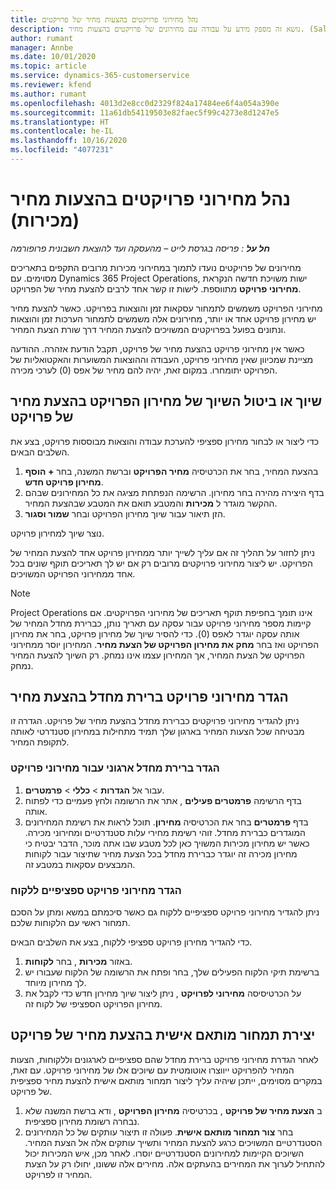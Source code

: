 ```yaml
---
title: נהל מחירוני פרויקטים בהצעות מחיר של פרויקטים
description: נושא זה מספק מידע על עבודה עם מחירונים של פרויקטים בהצעות מחיר. (Sales)
author: rumant
manager: Annbe
ms.date: 10/01/2020
ms.topic: article
ms.service: dynamics-365-customerservice
ms.reviewer: kfend
ms.author: rumant
ms.openlocfilehash: 4013d2e8cc0d2329f824a17484ee6f4a054a390e
ms.sourcegitcommit: 11a61db54119503e82faec5f99c4273e8d1247e5
ms.translationtype: HT
ms.contentlocale: he-IL
ms.lasthandoff: 10/16/2020
ms.locfileid: "4077231"
---
```

# <a name="manage-project-price-lists-on-project-quotes-sales"></a>נהל מחירוני פרויקטים בהצעות מחיר (מכירות)

_**חל על** : פריסה בגרסת לייט – מהעסקה ועד להוצאת חשבונית פרופורמה_

מחירונים של פרויקטים נועדו לתמוך במחירוני מכירות מרובים התקפים בתאריכים מסוימים. עם Dynamics 365 Project Operations, ישות משויכת חדשה הנקראת **מחירוני פרויקט** מתווספת. לישות זו קשר אחד לרבים להצעת מחיר של הפרויקט.

מחירוני הפרויקט משמשים לתמחור עסקאות זמן והוצאות בפרויקט. כאשר להצעת מחיר יש מחירון פרויקט אחד או יותר, מחירונים אלה משמשים לתמחור הערכות זמן והוצאות ונתונים בפועל בפרויקטים המשויכים להצעת המחיר דרך שורת הצעת המחיר.

כאשר אין מחירוני פרויקט בהצעת מחיר של פרויקט, תקבל הודעת אזהרה. ההודעה מציינת שמכיוון שאין מחירוני פרויקט, העבודה וההוצאות המשוערות והאקטואליות של הפרויקט יתומחרו. במקום זאת, יהיה להם מחיר של אפס (0) לערכי מכירה.

## <a name="associate-or-disassociate-a-project-price-list-on-a-project-quote"></a>שיוך או ביטול השיוך של מחירון הפרויקט בהצעת מחיר של פרויקט

כדי ליצור או לבחור מחירון ספציפי להערכת עבודה והוצאות מבוססות פרויקט, בצע את השלבים הבאים.

1. בהצעת המחיר, בחר את הכרטיסיה **מחיר הפרויקט** וברשת המשנה, בחר **+ הוסף מחירון פרויקט חדש**.
2. בדף היצירה מהירה בחר מחירון. הרשימה הנפתחת מציגה את כל המחירונים שבהם ההקשר מוגדר ל **מכירות** והמטבע תואם את המטבע שבהצעת המחיר.
4. הזן תיאור עבור שיוך מחירון הפרויקט ובחר **שמור וסגור**.

נוצר שיוך למחירון פרויקט.

ניתן לחזור על תהליך זה אם עליך לשייך יותר ממחירון פרויקט אחד להצעת המחיר של הפרויקט. יש ליצור מחירוני פרויקטים מרובים רק אם יש לך תאריכים תוקף שונים בכל אחד ממחירוני הפרויקט המשויכים.

> [!NOTE]
> Project Operations אינו תומך בחפיפת תוקף תאריכים של מחירוני הפרויקטים. אם קיימות מספר מחירוני פרויקט עבור עסקה עם תאריך נותן, כברירת מחדל המחיר של אותה עסקה יוגדר לאפס (0).
כדי להסיר שיוך של מחירון פרויקט, בחר את מחירון הפרויקט ואז בחר **מחק את מחירון הפרויקט של הצעת מחיר**. המחירון יוסר ממחירוני הפרויקט של הצעת המחיר, אך המחירון עצמו אינו נמחק. רק השיוך להצעת המחיר נמחק.

## <a name="set-up-default-project-price-lists-on-a-quote"></a>הגדר מחירוני פרויקט ברירת מחדל בהצעת מחיר

ניתן להגדיר מחירוני פרויקטים כברירת מחדל בהצעת מחיר של פרויקט. הגדרה זו מבטיחה שכל הצעות המחיר בארגון שלך תמיד מתחילות במחירון סטנדרטי לאותה לתקופת המחיר.

### <a name="set-up-organizational-default-for-project-price-lists"></a>הגדר ברירת מחדל ארגוני עבור מחירוני פרויקט

1. עבור אל **הגדרות** > **כללי** > **פרמטרים**.
2. בדף הרשימה **פרמטרים פעילים** , אתר את הרשומה ולחץ פעמיים כדי לפתוח אותה. 
3. בדף **פרמטרים** בחר את הכרטיסיה **מחירון**. תוכל לראות את רשימת המחירונים המוגדרים כברירת מחדל. זוהי רשימת מחירי עלות סטנדרטיים ומחירוני מכירה. כאשר יש מחירון מכירות המשויך כאן לכל מטבע שבו אתה מוכר, הדבר יבטיח כי מחירון מכירה זה יוגדר כברירת מחדל בכל הצעת מחיר שתיצור עבור לקוחות המבצעים עסקאות במטבע זה.

### <a name="set-up-customer-specific-project-price-lists"></a>הגדר מחירוני פרויקט ספציפיים ללקוח

ניתן להגדיר מחירוני פרויקט ספציפיים ללקוח גם כאשר סיכמתם במשא ומתן על הסכם תמחור ראשי עם הלקוחות שלכם.

כדי להגדיר מחירון פרויקט ספציפי ללקוח, בצע את השלבים הבאים.

1. באזור **מכירות** , בחר **לקוחות**.
2. ברשימת תיקי הלקוח הפעילים שלך, בחר ופתח את הרשומה של הלקוח שעבורו יש לך מחירון מיוחד.
3. על הכרטיסיסה **מחירוני לפרויקט** , ניתן ליצור שיוך מחירון חדש כדי לקבל את מחירון הפרויקט הספציפי של לקוח זה.

## <a name="create-custom-pricing-on-a-project-quote"></a>יצירת תמחור מותאם אישית בהצעת מחיר של פרויקט

לאחר הגדרת מחירוני פרויקט ברירת מחדל שהם ספציפיים לארגונים וללקוחות, הצעות המחיר להפרויקט ייווצרו אוטומטית עם שיוכים אלו של מחירוני פרויקט. עם זאת, במקרים מסוימים, ייתכן שיהיה עליך ליצור תמחור מותאם אישית להצעת מחיר ספציפית של פרויקט. 

1. ב **הצעת מחיר של פרויקט** , בכרטיסיה **מחירון הפרויקט** , ודא ברשת המשנה שלא נבחרה רשומת מחירון ספציפית.
2. בחר **צור תמחור מותאם אישית**. פעולה זו תיצור עותקים של כל המחירונים הסטנדרטיים המשויכים כרגע להצעת המחיר ותשייך עותקים אלה אל הצעת המחיר. השיוכים הקיימות למחירונים הסטנדרטיים יוסרו. לאחר מכן, איש המכירות יכול להתחיל לערוך את המחירים בהעתקים אלה. מחירים אלה ששונו, יחולו רק על הצעת המחיר זו לפרויקט.
